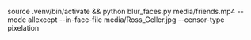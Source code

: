source .venv/bin/activate && python blur_faces.py media/friends.mp4 --mode allexcept --in-face-file media/Ross_Geller.jpg --censor-type pixelation